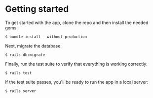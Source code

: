 # Getting started
To get started with the app, clone the repo and
then install the needed gems:
```
$ bundle install --without production
```
Next, migrate the database:
```
$ rails db:migrate
```
Finally, run the test suite to verify that everything
is working correctly:
```
$ rails test
```
If the test suite passes, you'll be ready to run the
app in a local server:
```
$ rails server
```